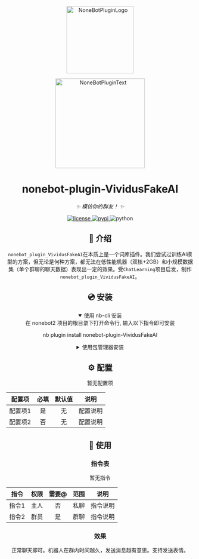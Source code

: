 <div align="center">
  <a href="https://v2.nonebot.dev/store"><img src="https://github.com/A-kirami/nonebot-plugin-VividusFakeAI/blob/resources/nbp_logo.png" width="180" height="180" alt="NoneBotPluginLogo"></a>
  <br>
  <p><img src="https://github.com/A-kirami/nonebot-plugin-VividusFakeAI/blob/resources/NoneBotPlugin.svg" width="240" alt="NoneBotPluginText"></p>
</div>

<div align="center">

# nonebot-plugin-VividusFakeAI

_✨ 模仿你的群友！ ✨_

<a href="./LICENSE">
    <img src="https://img.shields.io/pypi/l/nonebot-plugin-VividusFakeAI" alt="license">
</a>
<a href="https://pypi.python.org/pypi/nonebot-plugin-VividusFakeAI">
    <img src="https://img.shields.io/pypi/v/nonebot-plugin-VividusFakeAI.svg" alt="pypi">
</a>
<img src="https://img.shields.io/badge/python-3.10+-blue.svg" alt="python">

</details>

## 📖 介绍

`nonebot_plugin_VividusFakeAI`在本质上是一个词库插件。我们尝试过训练AI模型的方案，但无论是何种方案，都无法在低性能机器（双核+2GB）和小规模数据集（单个群聊的聊天数据）表现出一定的效果。受`ChatLearning`项目启发，制作`nonebot_plugin_VividusFakeAI`。

## 💿 安装

<details open>
<summary>使用 nb-cli 安装</summary>
在 nonebot2 项目的根目录下打开命令行, 输入以下指令即可安装

nb plugin install nonebot-plugin-VividusFakeAI

</details>

<details>
<summary>使用包管理器安装</summary>
在 nonebot2 项目的插件目录下, 打开命令行, 根据你使用的包管理器, 输入相应的安装命令

<details>
<summary>pip</summary>

pip install nonebot-plugin-VividusFakeAI

</details>
<details>
<summary>pdm</summary>

pdm add nonebot-plugin-VividusFakeAI

</details>
<details>
<summary>poetry</summary>

poetry add nonebot-plugin-VividusFakeAI

</details>
<details>
<summary>conda</summary>

conda install nonebot-plugin-VividusFakeAI

</details>

打开 nonebot2 项目根目录下的 `pyproject.toml` 文件, 在 `[tool.nonebot]` 部分追加写入

plugins = ["nonebot_plugin_VividusFakeAI"]

</details>

## ⚙️ 配置

暂无配置项


| 配置项 | 必填 | 默认值 |   说明   |
| :-----: | :--: | :----: | :------: |
| 配置项1 |  是  |   无   | 配置说明 |
| 配置项2 |  否  |   无   | 配置说明 |

## 🎉 使用

### 指令表

暂无指令


| 指令 | 权限 | 需要@ | 范围 |   说明   |
| :---: | :--: | :---: | :--: | :------: |
| 指令1 | 主人 |  否  | 私聊 | 指令说明 |
| 指令2 | 群员 |  是  | 群聊 | 指令说明 |

### 效果

正常聊天即可。机器人在群内时间越久，发送消息越有意思。支持发送表情。
